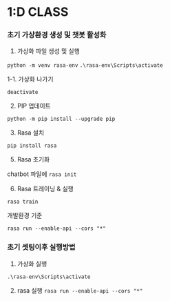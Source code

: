 # 1:D CLASS

### 초기 가상환경 생성 및 챗봇 활성화

1. 가상화 파일 생성 및 실행

  `python -m venv rasa-env`
  `.\rasa-env\Scripts\activate`

1-1. 가상화 나가기

  `deactivate`

2. PIP 업데이트
   
  `python -m pip install --upgrade pip`

3. Rasa 설치
   
  `pip install rasa`

5. Rasa 초기화
   
  chatbot 파일에 `rasa init`

6. Rasa 트레이닝 & 실행
   
  `rasa train`

  개발환경 기준
  
  `rasa run --enable-api --cors "*"`

### 초기 셋팅이후 실행방법
1. 가상화 실행
   
  `.\rasa-env\Scripts\activate`

2. rasa 실행
   `rasa run --enable-api --cors "*"`
